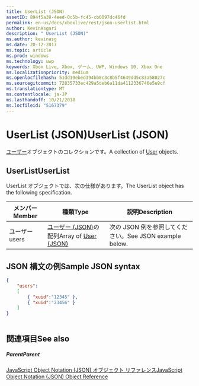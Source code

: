```yaml
---
title: UserList (JSON)
assetID: 894f5a39-4eed-0c5b-fc45-cb0097dc46fd
permalink: en-us/docs/xboxlive/rest/json-userlist.html
author: KevinAsgari
description: " UserList (JSON)"
ms.author: kevinasg
ms.date: 20-12-2017
ms.topic: article
ms.prod: windows
ms.technology: uwp
keywords: Xbox Live, Xbox, ゲーム, UWP, Windows 10, Xbox One
ms.localizationpriority: medium
ms.openlocfilehash: 51dd19ebed394bb0c3c8b5f4649dd5c83a58027c
ms.sourcegitcommit: 72835733ec429a5deb6a11da4112336746e5e9cf
ms.translationtype: MT
ms.contentlocale: ja-JP
ms.lasthandoff: 10/21/2018
ms.locfileid: "5167379"
---
```

# <a name="userlist-json"></a><span data-ttu-id="ef01b-104">UserList (JSON)</span><span class="sxs-lookup"><span data-stu-id="ef01b-104">UserList (JSON)</span></span>
<span data-ttu-id="ef01b-105">[ユーザー](json-user.md)オブジェクトのコレクションです。</span><span class="sxs-lookup"><span data-stu-id="ef01b-105">A collection of [User](json-user.md) objects.</span></span> 
<a id="ID4ER"></a>

 
## <a name="userlist"></a><span data-ttu-id="ef01b-106">UserList</span><span class="sxs-lookup"><span data-stu-id="ef01b-106">UserList</span></span>
 
<span data-ttu-id="ef01b-107">UserList オブジェクトでは、次の仕様があります。</span><span class="sxs-lookup"><span data-stu-id="ef01b-107">The UserList object has the following specification.</span></span>
 
| <span data-ttu-id="ef01b-108">メンバー</span><span class="sxs-lookup"><span data-stu-id="ef01b-108">Member</span></span>| <span data-ttu-id="ef01b-109">種類</span><span class="sxs-lookup"><span data-stu-id="ef01b-109">Type</span></span>| <span data-ttu-id="ef01b-110">説明</span><span class="sxs-lookup"><span data-stu-id="ef01b-110">Description</span></span>| 
| --- | --- | --- | 
| <span data-ttu-id="ef01b-111">ユーザー</span><span class="sxs-lookup"><span data-stu-id="ef01b-111">users</span></span>| <span data-ttu-id="ef01b-112">[ユーザー (JSON)](json-user.md)の配列</span><span class="sxs-lookup"><span data-stu-id="ef01b-112">Array of [User (JSON)](json-user.md)</span></span>| <span data-ttu-id="ef01b-113">次の JSON 例を参照してください。</span><span class="sxs-lookup"><span data-stu-id="ef01b-113">See JSON example below.</span></span>| 
  
<a id="ID4EPB"></a>

 
## <a name="sample-json-syntax"></a><span data-ttu-id="ef01b-114">JSON 構文の例</span><span class="sxs-lookup"><span data-stu-id="ef01b-114">Sample JSON syntax</span></span>
 

```json
{
    "users":
    [
        { "xuid":"12345" },
        { "xuid":"23456" }
    ] 
}
    
```

  
<a id="ID4EYB"></a>

 
## <a name="see-also"></a><span data-ttu-id="ef01b-115">関連項目</span><span class="sxs-lookup"><span data-stu-id="ef01b-115">See also</span></span>
 
<a id="ID4E1B"></a>

 
##### <a name="parent"></a><span data-ttu-id="ef01b-116">Parent</span><span class="sxs-lookup"><span data-stu-id="ef01b-116">Parent</span></span> 

[<span data-ttu-id="ef01b-117">JavaScript Object Notation (JSON) オブジェクト リファレンス</span><span class="sxs-lookup"><span data-stu-id="ef01b-117">JavaScript Object Notation (JSON) Object Reference</span></span>](atoc-xboxlivews-reference-json.md)

   